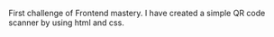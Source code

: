 First challenge of Frontend mastery.
I have created a simple QR code scanner by using html and css.
